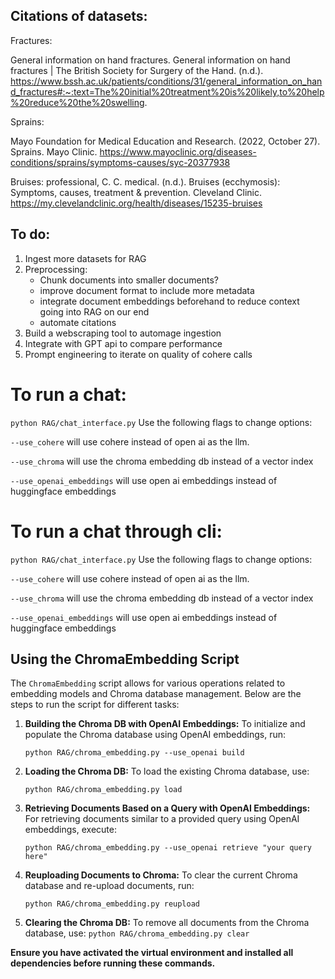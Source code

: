 ## Citations of datasets:

Fractures:

General information on hand fractures. General information on hand fractures | The British Society for Surgery of the Hand. (n.d.). https://www.bssh.ac.uk/patients/conditions/31/general_information_on_hand_fractures#:~:text=The%20initial%20treatment%20is%20likely,to%20help%20reduce%20the%20swelling.

Sprains:

Mayo Foundation for Medical Education and Research. (2022, October 27). Sprains. Mayo Clinic. https://www.mayoclinic.org/diseases-conditions/sprains/symptoms-causes/syc-20377938

Bruises:
professional, C. C. medical. (n.d.). Bruises (ecchymosis): Symptoms, causes, treatment &amp; prevention. Cleveland Clinic. https://my.clevelandclinic.org/health/diseases/15235-bruises

## To do:

1. Ingest more datasets for RAG
2. Preprocessing:
   - Chunk documents into smaller documents?
   - improve document format to include more metadata
   - integrate document embeddings beforehand to reduce context going into RAG on our end
   - automate citations
3. Build a webscraping tool to automage ingestion
4. Integrate with GPT api to compare performance
5. Prompt engineering to iterate on quality of cohere calls

# To run a chat:

`python RAG/chat_interface.py`
Use the following flags to change options:

`--use_cohere` will use cohere instead of open ai as the llm.

`--use_chroma` will use the chroma embedding db instead of a vector index

`--use_openai_embeddings` will use open ai embeddings instead of huggingface embeddings

# To run a chat through cli:

`python RAG/chat_interface.py`
Use the following flags to change options:

`--use_cohere` will use cohere instead of open ai as the llm.

`--use_chroma` will use the chroma embedding db instead of a vector index

`--use_openai_embeddings` will use open ai embeddings instead of huggingface embeddings

## Using the ChromaEmbedding Script

The `ChromaEmbedding` script allows for various operations related to embedding models and Chroma database management. Below are the steps to run the script for different tasks:

1. **Building the Chroma DB with OpenAI Embeddings:**
   To initialize and populate the Chroma database using OpenAI embeddings, run:

   `python RAG/chroma_embedding.py --use_openai build`

2. **Loading the Chroma DB:**
   To load the existing Chroma database, use:

   `python RAG/chroma_embedding.py load`

3. **Retrieving Documents Based on a Query with OpenAI Embeddings:**
   For retrieving documents similar to a provided query using OpenAI embeddings, execute:

   `python RAG/chroma_embedding.py --use_openai retrieve "your query here"`

4. **Reuploading Documents to Chroma:**
   To clear the current Chroma database and re-upload documents, run:

   `python RAG/chroma_embedding.py reupload`

5. **Clearing the Chroma DB:**
   To remove all documents from the Chroma database, use:
   `python RAG/chroma_embedding.py clear`

**Ensure you have activated the virtual environment and installed all dependencies before running these commands.**
